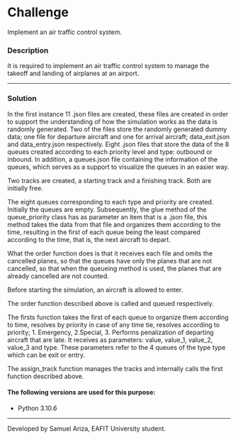 # Challenge

Implement an air traffic control system.

### Description

It is required to implement an air traffic control system to manage the takeoff and landing of airplanes at an airport.

------------


### Solution
In the first instance 11 .json files are created, these files are created in order to support the understanding of how the simulation works as the data is randomly generated. Two of the files store the randomly generated dummy data; one file for departure aircraft and one for arrival aircraft; data_exit.json and data_entry.json respectively. Eight .json files that store the data of the 8 queues created according to each priority level and type: outbound or inbound. In addition, a queues.json file containing the information of the queues, which serves as a support to visualize the queues in an easier way.

Two tracks are created, a starting track and a finishing track. Both are initially free.

The eight queues corresponding to each type and priority are created. Initially the queues are empty. Subsequently, the glue method of the queue_priority class has as parameter an item that is a .json file, this method takes the data from that file and organizes them according to the time, resulting in the first of each queue being the least compared according to the time, that is, the next aircraft to depart.

What the order function does is that it receives each file and omits the cancelled planes, so that the queues have only the planes that are not cancelled, so that when the queueing method is used, the planes that are already cancelled are not counted.

Before starting the simulation, an aircraft is allowed to enter.

The order function described above is called and queued respectively.

The firsts function takes the first of each queue to organize them according to time, resolves by priority in case of any time tie, resolves according to priority; 1. Emergency, 2.Special, 3. Performs penalization of departing aircraft that are late. It receives as parameters: value, value_1, value_2, value_3 and type. These parameters refer to the 4 queues of the type type which can be exit or entry.

The assign_track function manages the tracks and internally calls the first function described above.

#### The following versions are used for this purpose:
- Python 3.10.6

------------

Developed by Samuel Ariza, EAFIT University student.